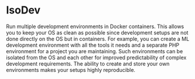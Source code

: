 # IsoDev
Run multiple development environments in Docker containers. This allows you to keep your OS as clean as possible since development setups are not done directly on the OS but in containers. For example, you can create a ML development environment with all the tools it needs and a separate PHP environment for a project you are maintaining. Such environments can be isolated from the OS and each other for improved predictability of complex development requirements. The ability to create and store your own environments makes your setups highly reproducible.
